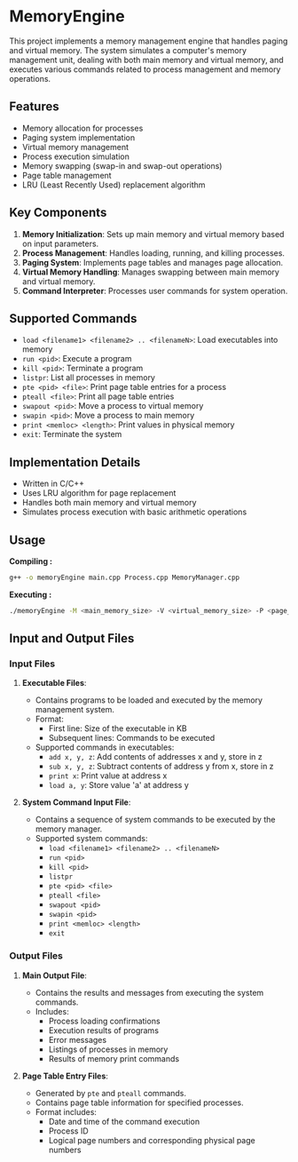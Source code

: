 # MemoryEngine
This project implements a memory management engine that handles paging and virtual memory. The system simulates a computer's memory management unit, dealing with both main memory and virtual memory, and executes various commands related to process management and memory operations.

## Features

- Memory allocation for processes
- Paging system implementation
- Virtual memory management
- Process execution simulation
- Memory swapping (swap-in and swap-out operations)
- Page table management
- LRU (Least Recently Used) replacement algorithm


## Key Components

1. **Memory Initialization**: Sets up main memory and virtual memory based on input parameters.
2. **Process Management**: Handles loading, running, and killing processes.
3. **Paging System**: Implements page tables and manages page allocation.
4. **Virtual Memory Handling**: Manages swapping between main memory and virtual memory.
5. **Command Interpreter**: Processes user commands for system operation.


## Supported Commands

- `load <filename1> <filename2> .. <filenameN>`: Load executables into memory
- `run <pid>`: Execute a program
- `kill <pid>`: Terminate a program
- `listpr`: List all processes in memory
- `pte <pid> <file>`: Print page table entries for a process
- `pteall <file>`: Print all page table entries
- `swapout <pid>`: Move a process to virtual memory
- `swapin <pid>`: Move a process to main memory
- `print <memloc> <length>`: Print values in physical memory
- `exit`: Terminate the system


## Implementation Details

- Written in C/C++
- Uses LRU algorithm for page replacement
- Handles both main memory and virtual memory
- Simulates process execution with basic arithmetic operations


## Usage
**Compiling :** 

```sh
g++ -o memoryEngine main.cpp Process.cpp MemoryManager.cpp
```
**Executing :**
```bash
./memoryEngine -M <main_memory_size> -V <virtual_memory_size> -P <page_size> -i <input_file> -o <output_file>
```

## Input and Output Files

### Input Files

1. **Executable Files**: 
   - Contains programs to be loaded and executed by the memory management system.
   - Format:
     - First line: Size of the executable in KB
     - Subsequent lines: Commands to be executed
   - Supported commands in executables:
     - `add x, y, z`: Add contents of addresses x and y, store in z
     - `sub x, y, z`: Subtract contents of address y from x, store in z
     - `print x`: Print value at address x
     - `load a, y`: Store value 'a' at address y

2. **System Command Input File**:
   - Contains a sequence of system commands to be executed by the memory manager.
   - Supported system commands:
     - `load <filename1> <filename2> .. <filenameN>`
     - `run <pid>`
     - `kill <pid>`
     - `listpr`
     - `pte <pid> <file>`
     - `pteall <file>`
     - `swapout <pid>`
     - `swapin <pid>`
     - `print <memloc> <length>`
     - `exit`

### Output Files

1. **Main Output File**:
   - Contains the results and messages from executing the system commands.
   - Includes:
     - Process loading confirmations
     - Execution results of programs
     - Error messages
     - Listings of processes in memory
     - Results of memory print commands

2. **Page Table Entry Files**:
   - Generated by `pte` and `pteall` commands.
   - Contains page table information for specified processes.
   - Format includes:
     - Date and time of the command execution
     - Process ID
     - Logical page numbers and corresponding physical page numbers
